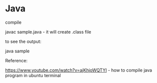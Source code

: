 # Java

compile 

  javac sample.java - it will create .class file

to see the output: 

  java sample
  
Reference:

  https://www.youtube.com/watch?v=ajKhjoWQTYI - how to compile java program in ubuntu terminal
